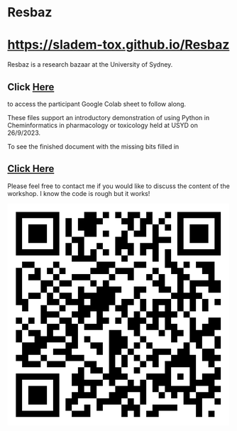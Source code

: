 # Resbaz

<body>

<p> <H1><a href="https://sladem-tox.github.io/Resbaz"> https://sladem-tox.github.io/Resbaz </a> </H1></p>


Resbaz is a research bazaar at the University of Sydney.




<H2> Click <a href="https://colab.research.google.com/drive/1F2yiEjv9hYq6AKZpblMjlBGc3BtJeJh3?usp=sharing"> Here </a> </H2> to access the participant Google Colab sheet to follow along.


These files support an introductory demonstration of using Python in Cheminformatics in pharmacology or toxicology held at USYD on 26/9/2023.

To see the finished document with the missing bits filled in
<H2> <a href="https://colab.research.google.com/drive/1Sronr10ihLZfjZxJ3UZVlaGzmBqXrVZy?usp=sharing"> Click Here </a> </H2>
<p>Please feel free to contact me if you would like to discuss the content of the workshop. I know the code is rough but it works!</p>

<p>
<img src="adobe-express-qr-code.png" alt="QRcode">
</p>


</body>
